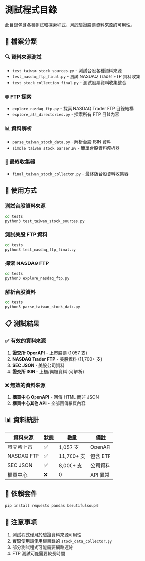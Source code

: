 # 測試程式目錄

此目錄包含各種測試和探索程式，用於驗證股票資料來源的可用性。

## 📁 檔案分類

### 🔍 資料來源測試
- `test_taiwan_stock_sources.py` - 測試台股各種資料來源
- `test_nasdaq_ftp_final.py` - 測試 NASDAQ Trader FTP 資料收集
- `test_stock_collection_final.py` - 測試股票資料收集整合

### 🌐 FTP 探索
- `explore_nasdaq_ftp.py` - 探索 NASDAQ Trader FTP 目錄結構
- `explore_all_directories.py` - 探索所有 FTP 目錄內容

### 📊 資料解析
- `parse_taiwan_stock_data.py` - 解析台股 ISIN 資料
- `simple_taiwan_stock_parser.py` - 簡單台股資料解析器

### 🎯 最終收集器
- `final_taiwan_stock_collector.py` - 最終版台股資料收集器

## 🚀 使用方式

### 測試台股資料來源
```bash
cd tests
python3 test_taiwan_stock_sources.py
```

### 測試美股 FTP 資料
```bash
cd tests
python3 test_nasdaq_ftp_final.py
```

### 探索 NASDAQ FTP
```bash
cd tests
python3 explore_nasdaq_ftp.py
```

### 解析台股資料
```bash
cd tests
python3 parse_taiwan_stock_data.py
```

## 📋 測試結果

### ✅ 有效的資料來源
1. **證交所 OpenAPI** - 上市股票 (1,057 支)
2. **NASDAQ Trader FTP** - 美股資料 (11,700+ 支)
3. **SEC JSON** - 美股公司資料
4. **證交所 ISIN** - 上櫃/興櫃資料 (可解析)

### ❌ 無效的資料來源
1. **櫃買中心 OpenAPI** - 回傳 HTML 而非 JSON
2. **櫃買中心其他 API** - 全部回傳網頁內容

## 📊 資料統計

| 資料來源 | 狀態 | 數量 | 備註 |
|----------|------|------|------|
| 證交所上市 | ✅ | 1,057 支 | OpenAPI |
| NASDAQ FTP | ✅ | 11,700+ 支 | 包含 ETF |
| SEC JSON | ✅ | 8,000+ 支 | 公司資料 |
| 櫃買中心 | ❌ | 0 | API 異常 |

## 🔧 依賴套件

```bash
pip install requests pandas beautifulsoup4
```

## 📝 注意事項

1. 測試程式僅用於驗證資料來源可用性
2. 實際使用請使用根目錄的 `stock_data_collector.py`
3. 部分測試程式可能需要網路連線
4. FTP 測試可能需要較長時間
